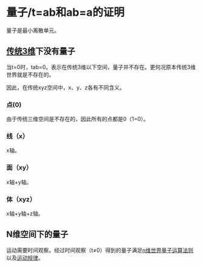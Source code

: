 # 量子/t=ab和ab=a的证明

量子是最小离散单元。

## [传统3维](https://github.com/zeusro/math/blob/main/n/3.zh.md)下没有量子

当t=0时，tab=0。表示在传统3维以下空间，量子并不存在。更何况原本传统3维世界就是不存在的。

因此，在传统xyz空间中，x、y、z各有不同含义。

### 点(0)

由于传统三维空间是不存在的，因此所有的点都是0（1=0）。

### 线（x）

x轴。

### 面（xy）

x轴+y轴。

### 体（xyz）

x轴+y轴+z轴。

## N维空间下的量子

运动需要时间观察。经过时间观察（t≠0）得到的量子满足[n维世界量子运算法则](n.zh.md)以及[运动规律](README.zh.md)。